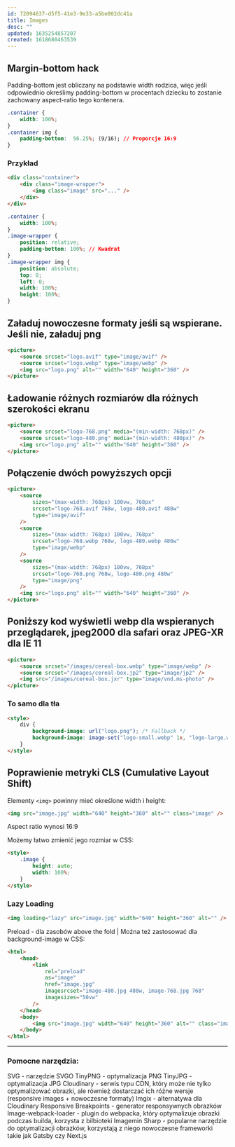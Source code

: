 ```yaml
---
id: 72094637-d5f5-41e3-9e33-a5be002dc41a
title: Images
desc: ""
updated: 1635254857207
created: 1618680463539
---
```


## Margin-bottom hack

Padding-bottom jest obliczany na podstawie width rodzica, więc jeśli odpowiednio określimy padding-bottom w procentach dziecku to zostanie zachowany aspect-ratio tego kontenera.

```css
.container {
	width: 100%;
}
.container img {
	padding-bottom:  56.25%; (9/16); // Proporcje 16:9
}
```

### Przykład

```html
<div class="container">
	<div class="image-wrapper">
		<img class="image" src="..." />
	</div>
</div>
```

```css
.container {
	width: 100%;
}
.image-wrapper {
	position: relative;
	padding-bottom: 100%; // Kwadrat
}
.image-wrapper img {
	position: absolute;
	top: 0;
	left: 0;
	width: 100%;
	height: 100%;
}
```

## Załaduj nowoczesne formaty jeśli są wspierane. Jeśli nie, załaduj png

```html
<picture>
	<source srcset="logo.avif" type="image/avif" />
	<source srcset="logo.webp" type="image/webp" />
	<img src="logo.png" alt="" width="640" height="360" />
</picture>
```

## Ładowanie różnych rozmiarów dla różnych szerokości ekranu

```html
<picture>
	<source srcset="logo-768.png" media="(min-width: 768px)" />
	<source srcset="logo-480.png" media="(min-width: 480px)" />
	<img src="logo.png" alt="" width="640" height="360" />
</picture>
```

## Połączenie dwóch powyższych opcji

```html
<picture>
	<source
		sizes="(max-width: 768px) 100vw, 768px"
		srcset="logo-768.avif 768w, logo-480.avif 480w"
		type="image/avif"
	/>
	<source
		sizes="(max-width: 768px) 100vw, 768px"
		srcset="logo-768.webp 768w, logo-480.webp 480w"
		type="image/webp"
	/>
	<source
		sizes="(max-width: 768px) 100vw, 768px"
		srcset="logo-768.png 768w, logo-480.png 480w"
		type="image/png"
	/>
	<img src="logo.png" alt="" width="640" height="360" />
</picture>
```

## Poniższy kod wyświetli webp dla wspieranych przeglądarek, jpeg2000 dla safari oraz JPEG-XR dla IE 11

```html
<picture>
	<source srcset="/images/cereal-box.webp" type="image/webp" />
	<source srcset="/images/cereal-box.jp2" type="image/jp2" />
	<img src="/images/cereal-box.jxr" type="image/vnd.ms-photo" />
</picture>
```

### To samo dla tła

```html
<style>
	div {
		background-image: url("logo.png"); /* Fallback */
		background-image: image-set("logo-small.webp" 1x, "logo-large.webp" 2x);
	}
</style>
```

## Poprawienie metryki CLS (Cumulative Layout Shift)

Elementy `<img>` powinny mieć określone width i height:

```html
<img src="image.jpg" width="640" height="360" alt="" class="image" />
```

Aspect ratio wynosi 16:9

Możemy łatwo zmienić jego rozmiar w CSS:

```html
<style>
	.image {
		height: auto;
		width: 100%;
	}
</style>
```

### Lazy Loading

```html
<img loading="lazy" src="image.jpg" width="640" height="360" alt="" />
```

Preload - dla zasobów above the fold | Można też zastosować dla background-image w CSS:

```html
<html>
	<head>
		<link
			rel="preload"
			as="image"
			href="image.jpg"
			imagesrcset="image-480.jpg 480w, image-768.jpg 768"
			imagesizes="50vw"
		/>
	</head>
	<body>
		<img src="image.jpg" width="640" height="360" alt="" class="image" />
	</body>
</html>
```

---

### Pomocne narzędzia:

SVG - narzędzie SVGO
TinyPNG - optymalizacja PNG
TinyJPG - optymalizacja JPG
Cloudinary - serwis typu CDN, który może nie tylko optymalizować obrazki, ale również dostarczać ich różne wersje (responsive images + nowoczesne formaty)
Imgix - alternatywa dla Cloudinary
Responsive Breakpoints - generator responsywnych obrazków
Image-webpack-loader - plugin do webpacka, który optymalizuje obrazki podczas builda, korzysta z bilbioteki Imagemin
Sharp - popularne narzędzie do optymalizacji obrazków, korzystają z niego nowoczesne frameworki takie jak Gatsby czy Next.js
